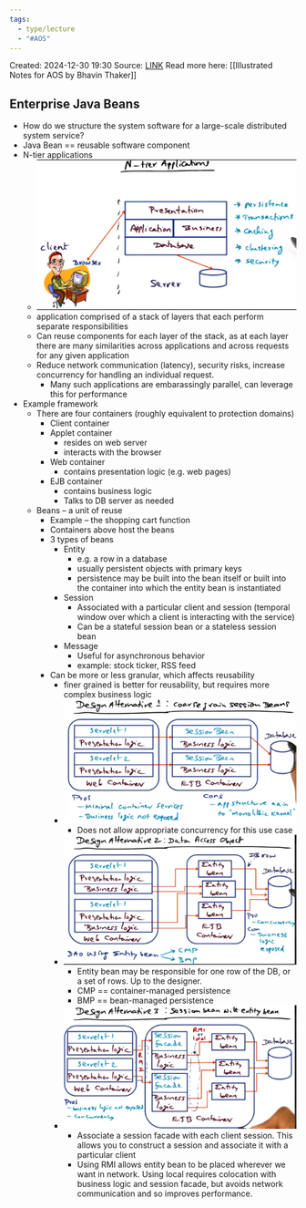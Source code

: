 ```yaml
---
tags:
  - type/lecture
  - "#AOS"
---
```

Created: 2024-12-30 19:30
Source: [LINK](https://andrewrepp.com/aos_lec_L06)
Read more here: [[Illustrated Notes for AOS by Bhavin Thaker]]
## Enterprise Java Beans

- How do we structure the system software for a large-scale distributed system service?
- Java Bean == reusable software component
- N-tier applications
	- ![](/img/L06c_enterprise_java_beans_1.png)
	- application comprised of a stack of layers that each perform separate responsibilities
    - Can reuse components for each layer of the stack, as at each layer there are many similarities across applications and across requests for any given application
    - Reduce network communication (latency), security risks, increase concurrency for handling an individual request.
        - Many such applications are embarassingly parallel, can leverage this for performance
- Example framework
    - There are four containers (roughly equivalent to protection domains)
        - Client container
        - Applet container
            - resides on web server
            - interacts with the browser
        - Web container
            - contains presentation logic (e.g. web pages)
        - EJB container
            - contains business logic
            - Talks to DB server as needed
    - Beans – a unit of reuse
        - Example – the shopping cart function
        - Containers above host the beans
        - 3 types of beans
            - Entity
                - e.g. a row in a database
                - usually persistent objects with primary keys
                - persistence may be built into the bean itself or built into the container into which the entity bean is instantiated
            - Session
                - Associated with a particular client and session (temporal window over which a client is interacting with the service)
                - Can be a stateful session bean or a stateless session bean
            - Message
                - Useful for asynchronous behavior
                - example: stock ticker, RSS feed
        - Can be more or less granular, which affects reusability
            - finer grained is better for reusability, but requires more complex business logic
            - ![](/img/L06c_enterprise_java_beans_2.png)
	            - Does not allow appropriate concurrency for this use case
			- ![](/img/L06c_enterprise_java_beans_3.png)
				- Entity bean may be responsible for one row of the DB, or a set of rows. Up to the designer.
				- CMP == container-managed persistence
				- BMP == bean-managed persistence
			- ![](/img/L06c_enterprise_java_beans_4.png)
				- Associate a session facade with each client session. This allows you to construct a session and associate it with a particular client
				- Using RMI allows entity bean to be placed wherever we want in network. Using local requires colocation with business logic and session facade, but avoids network communication and so improves performance.